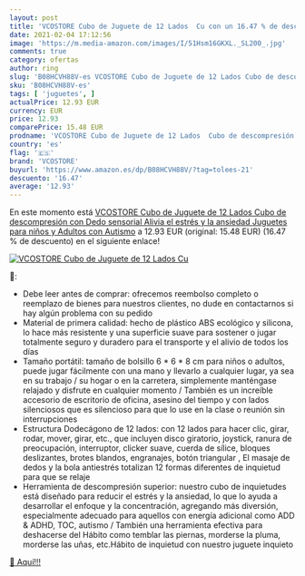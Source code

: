 ```yaml
---
layout: post
title: 'VCOSTORE Cubo de Juguete de 12 Lados  Cu con un 16.47 % de descuento'
date: 2021-02-04 17:12:56
image: 'https://m.media-amazon.com/images/I/51Hsm16GKXL._SL200_.jpg'
comments: true
category: ofertas
author: ring
slug: 'B08HCVH88V-es VCOSTORE Cubo de Juguete de 12 Lados Cubo de descompresión...'
sku: 'B08HCVH88V-es'
tags: [ 'juguetes', ]
actualPrice: 12.93 EUR
currency: EUR
price: 12.93
comparePrice: 15.48 EUR
prodname: 'VCOSTORE Cubo de Juguete de 12 Lados  Cubo de descompresión con Dedo sensorial  Alivia el estrés y la ansiedad  Juguetes para niños y Adultos con Autismo'
country: 'es'
flag: '🇪🇸'
brand: 'VCOSTORE'
buyurl: 'https://www.amazon.es/dp/B08HCVH88V/?tag=tolees-21'
descuento: '16.47'
average: '12.93'
---
```


En este momento está [VCOSTORE Cubo de Juguete de 12 Lados  Cubo de descompresión con Dedo sensorial  Alivia el estrés y la ansiedad  Juguetes para niños y Adultos con Autismo](https://www.amazon.es/dp/B08HCVH88V/?tag=tolees-21) a 12.93 EUR (original: 15.48 EUR) (16.47 %  de descuento) en el siguiente enlace!

[![VCOSTORE Cubo de Juguete de 12 Lados  Cu](https://m.media-amazon.com/images/I/51Hsm16GKXL._SL200_.jpg)](https://www.amazon.es/dp/B08HCVH88V/?tag=tolees-21)

🔎:

- Debe leer antes de comprar: ofrecemos reembolso completo o reemplazo de bienes para nuestros clientes, no dude en contactarnos si hay algún problema con su pedido
- Material de primera calidad: hecho de plástico ABS ecológico y silicona, lo hace más resistente y una superficie suave para sostener o jugar totalmente seguro y duradero para el transporte y el alivio de todos los días
- Tamaño portátil: tamaño de bolsillo 6 * 6 * 8 cm para niños o adultos, puede jugar fácilmente con una mano y llevarlo a cualquier lugar, ya sea en su trabajo / su hogar o en la carretera, simplemente manténgase relajado y disfrute en cualquier momento / También es un increíble accesorio de escritorio de oficina, asesino del tiempo y con lados silenciosos que es silencioso para que lo use en la clase o reunión sin interrupciones
- Estructura Dodecágono de 12 lados: con 12 lados para hacer clic, girar, rodar, mover, girar, etc., que incluyen disco giratorio, joystick, ranura de preocupación, interruptor, clicker suave, cuerda de sílice, bloques deslizantes, brotes blandos, engranajes, botón triangular , El masaje de dedos y la bola antiestrés totalizan 12 formas diferentes de inquietud para que se relaje
- Herramienta de descompresión superior: nuestro cubo de inquietudes está diseñado para reducir el estrés y la ansiedad, lo que lo ayuda a desarrollar el enfoque y la concentración, agregando más diversión, especialmente adecuado para aquellos con energía adicional como ADD & ADHD, TOC, autismo / También una herramienta efectiva para deshacerse del Hábito como temblar las piernas, morderse la pluma, morderse las uñas, etc.Hábito de inquietud con nuestro juguete inquieto

[🛒 Aquí!!!](https://www.amazon.es/dp/B08HCVH88V/?tag=tolees-21)
